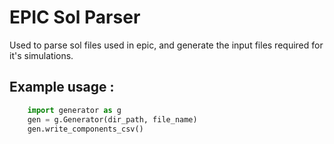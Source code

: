 # EPIC Sol Parser

Used to parse sol files used in epic, and generate the input files required for it's simulations.

## Example usage :

```python
	import generator as g
	gen = g.Generator(dir_path, file_name)
	gen.write_components_csv()
```

